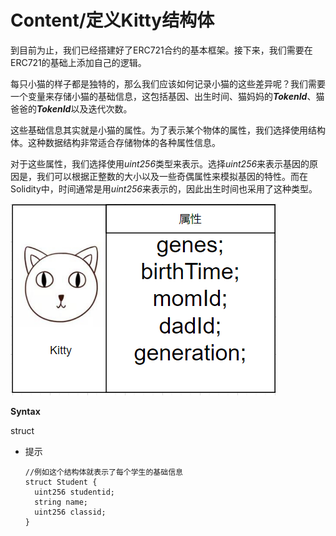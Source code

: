 # Content/定义Kitty结构体

到目前为止，我们已经搭建好了ERC721合约的基本框架。接下来，我们需要在ERC721的基础上添加自己的逻辑。

每只小猫的样子都是独特的，那么我们应该如何记录小猫的这些差异呢？我们需要一个变量来存储小猫的基础信息，这包括基因、出生时间、猫妈妈的***TokenId***、猫爸爸的***TokenId***以及迭代次数。

这些基础信息其实就是小猫的属性。为了表示某个物体的属性，我们选择使用结构体。这种数据结构非常适合存储物体的各种属性信息。

对于这些属性，我们选择使用*uint256*类型来表示。选择*uint256*来表示基因的原因是，我们可以根据正整数的大小以及一些奇偶属性来模拟基因的特性。而在Solidity中，时间通常是用*uint256*来表示的，因此出生时间也采用了这种类型。

![Untitled](./img/1-1.png)

**Syntax**

struct

- 提示
    
    ```solidity
    //例如这个结构体就表示了每个学生的基础信息
    struct Student {
      uint256 studentid;
      string name;
      uint256 classid;
    }
    ```